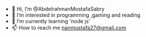 - 👋 Hi, I’m @AbdelrahmanMostafaSabry
- 👀 I’m interested in programming ,gaming and reading
- 🌱 I’m currently learning 'node js'
- 📫 How to reach me nanmustafa27@gmail.com

<!---
AbdelrahmanMostafaSabry/AbdelrahmanMostafaSabry is a ✨ special ✨ repository because its `README.md` (this file) appears on your GitHub profile.
You can click the Preview link to take a look at your changes.
--->
